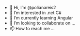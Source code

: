- 👋 Hi, I’m @polianareis2
- 👀 I’m interested in .net C#
- 🌱 I’m currently learning Angular
- 💞️ I’m looking to collaborate on ...
- 📫 How to reach me ...

<!---
polianareis2/polianareis2 is a ✨ special ✨ repository because its `README.md` (this file) appears on your GitHub profile.
You can click the Preview link to take a look at your changes.
--->
